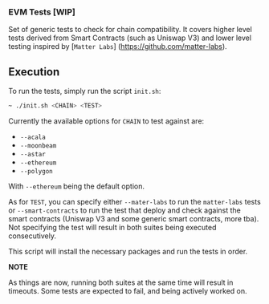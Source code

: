 ### EVM Tests [WIP]

Set of generic tests to check for chain compatibility. It covers higher level 
tests derived from Smart Contracts (such as Uniswap V3) and lower level testing inspired by [`Matter Labs`]
(https://github.com/matter-labs).

## Execution

To run the tests, simply run the script `init.sh`:

```sh
~ ./init.sh <CHAIN> <TEST>
```
Currently the available options for `CHAIN` to test against are:
* `--acala`
* `--moonbeam`
* `--astar`
* `--ethereum`
* `--polygon`

With `--ethereum` being the default option.

As for `TEST`, you can specify either `--mater-labs` to run the `matter-labs`
tests or `--smart-contracts` to run the test that deploy and check against the
smart contracts (Uniswap V3 and some generic smart contracts, more tba). Not
specifying the test will result in both suites being executed consecutively.

This script will install the necessary packages and run the tests in order.

**NOTE**

As things are now, running both suites at the same time will result in timeouts.
Some tests are expected to fail, and being actively worked on.
